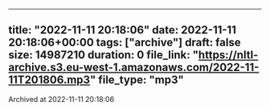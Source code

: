 
---
title: "2022-11-11 20:18:06"
date: 2022-11-11 20:18:06+00:00
tags: ["archive"]
draft: false
size: 14987210
duration: 0
file_link: "https://nltl-archive.s3.eu-west-1.amazonaws.com/2022-11-11T201806.mp3"
file_type: "mp3"
---
Archived at 2022-11-11 20:18:06
            